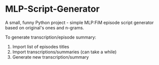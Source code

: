 # MLP-Script-Generator
A small, funny Python project - simple MLP:FiM episode script generator based on original's ones and n-grams.

To generate transcription/episode summary:
1. Import list of episodes titles
2. Import transcriptions/summaries (can take a while)
3. Generate new transcription/summary
